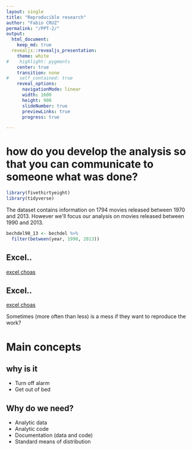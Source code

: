 ```yaml
---
layout: single
title: "Reproducible research"
author: "Fabio CRUZ"
permalink: "/PPT-2/"
output:
  html_document:
    keep_md: true
  revealjs::revealjs_presentation:
    theme: white
#    highlight: pygments
    center: true
    transition: none
#    self_contained: true
    reveal_options:
      navigationMode: linear
      width: 1600
      height: 900
      slideNumber: true
      previewLinks: true
      progress: true

---
```





#  how do you develop the analysis so that you can communicate to someone what was done?


```r
library(fivethirtyeight)
library(tidyverse)
```


The dataset contains information on 1794 movies released between 1970 and 2013. However we'll focus our analysis on movies released between 1990 and 2013.


```r
bechdel90_13 <- bechdel %>% 
  filter(between(year, 1990, 2013))
```




## Excel..

[excel choas](Figures/intro/excel-chaos.jpg)

## Excel..

[excel choas](Figures/intro/excel-chaos.jpg)

Sometimes (more often than less) is a mess if they want to reproduce the work?


# Main concepts

## 


## why is it
- Turn off alarm
- Get out of bed

## Why do we need?

- Analytic data
- Analytic code
- Documentation (data and code)
- Standard means of distribution





